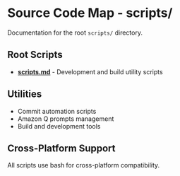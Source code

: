 # Source Code Map - scripts/

Documentation for the root `scripts/` directory.

## Root Scripts

- **[scripts.md](scripts.md)** - Development and build utility scripts

## Utilities

- Commit automation scripts
- Amazon Q prompts management
- Build and development tools

## Cross-Platform Support

All scripts use bash for cross-platform compatibility.